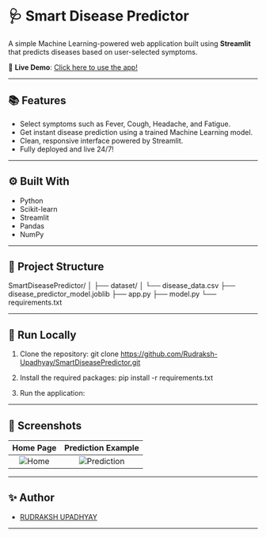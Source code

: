 # 🩺 Smart Disease Predictor

A simple Machine Learning-powered web application built using **Streamlit** that predicts diseases based on user-selected symptoms.

🚀 **Live Demo**: [Click here to use the app!](https://smartdiseasepredictor-ls8qd7vi8mmetqgz7jpxrf.streamlit.app/)

---

## 📚 Features
- Select symptoms such as Fever, Cough, Headache, and Fatigue.
- Get instant disease prediction using a trained Machine Learning model.
- Clean, responsive interface powered by Streamlit.
- Fully deployed and live 24/7!

---

## ⚙️ Built With
- Python
- Scikit-learn
- Streamlit
- Pandas
- NumPy

---

## 📂 Project Structure

SmartDiseasePredictor/ │ ├── dataset/ │ └── disease_data.csv ├── disease_predictor_model.joblib ├── app.py ├── model.py └── requirements.txt


---

## 🚀 Run Locally
1. Clone the repository:
git clone https://github.com/Rudraksh-Upadhyay/SmartDiseasePredictor.git

2. Install the required packages:
pip install -r requirements.txt

3. Run the application:

---

## 📸 Screenshots

| Home Page | Prediction Example |
|:---------:|:------------------:|
| ![Home](screenshot1.png) | ![Prediction](screenshot2.png) |

---

## ✨ Author
- [RUDRAKSH UPADHYAY](https://github.com/Rudraksh-Upadhyay)

---


